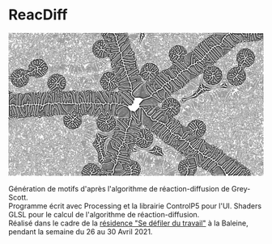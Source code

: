 # ReacDiff

![ReacDiff exemple](res/reacdiff23899_0.05935484_0.061026394_0.91016614_0.32222873.png)

Génération de motifs d'après l'algorithme de réaction-diffusion de Grey-Scott.<br>
Programme écrit avec Processing et la librairie ControlP5 pour l'UI. Shaders GLSL pour le calcul de l'algorithme de réaction-diffusion.<br>
Réalisé dans le cadre de la [résidence "Se défiler du travail"](http://lesporteslogiques.net/wiki/recherche/residence_se_defiler_du_travail/start) à la Baleine, pendant la semaine du 26 au 30 Avril 2021.
